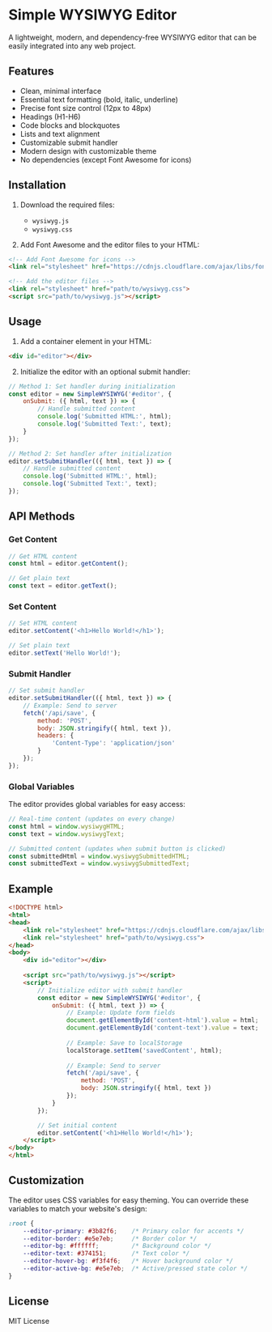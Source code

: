 # Simple WYSIWYG Editor

A lightweight, modern, and dependency-free WYSIWYG editor that can be easily integrated into any web project.

## Features

- Clean, minimal interface
- Essential text formatting (bold, italic, underline)
- Precise font size control (12px to 48px)
- Headings (H1-H6)
- Code blocks and blockquotes
- Lists and text alignment
- Customizable submit handler
- Modern design with customizable theme
- No dependencies (except Font Awesome for icons)

## Installation

1. Download the required files:
   - `wysiwyg.js`
   - `wysiwyg.css`

2. Add Font Awesome and the editor files to your HTML:
```html
<!-- Add Font Awesome for icons -->
<link rel="stylesheet" href="https://cdnjs.cloudflare.com/ajax/libs/font-awesome/6.5.1/css/all.min.css">

<!-- Add the editor files -->
<link rel="stylesheet" href="path/to/wysiwyg.css">
<script src="path/to/wysiwyg.js"></script>
```

## Usage

1. Add a container element in your HTML:
```html
<div id="editor"></div>
```

2. Initialize the editor with an optional submit handler:
```javascript
// Method 1: Set handler during initialization
const editor = new SimpleWYSIWYG('#editor', {
    onSubmit: ({ html, text }) => {
        // Handle submitted content
        console.log('Submitted HTML:', html);
        console.log('Submitted Text:', text);
    }
});

// Method 2: Set handler after initialization
editor.setSubmitHandler(({ html, text }) => {
    // Handle submitted content
    console.log('Submitted HTML:', html);
    console.log('Submitted Text:', text);
});
```

## API Methods

### Get Content
```javascript
// Get HTML content
const html = editor.getContent();

// Get plain text
const text = editor.getText();
```

### Set Content
```javascript
// Set HTML content
editor.setContent('<h1>Hello World!</h1>');

// Set plain text
editor.setText('Hello World!');
```

### Submit Handler
```javascript
// Set submit handler
editor.setSubmitHandler(({ html, text }) => {
    // Example: Send to server
    fetch('/api/save', {
        method: 'POST',
        body: JSON.stringify({ html, text }),
        headers: {
            'Content-Type': 'application/json'
        }
    });
});
```

### Global Variables
The editor provides global variables for easy access:

```javascript
// Real-time content (updates on every change)
const html = window.wysiwygHTML;
const text = window.wysiwygText;

// Submitted content (updates when submit button is clicked)
const submittedHtml = window.wysiwygSubmittedHTML;
const submittedText = window.wysiwygSubmittedText;
```

## Example

```html
<!DOCTYPE html>
<html>
<head>
    <link rel="stylesheet" href="https://cdnjs.cloudflare.com/ajax/libs/font-awesome/6.5.1/css/all.min.css">
    <link rel="stylesheet" href="path/to/wysiwyg.css">
</head>
<body>
    <div id="editor"></div>
    
    <script src="path/to/wysiwyg.js"></script>
    <script>
        // Initialize editor with submit handler
        const editor = new SimpleWYSIWYG('#editor', {
            onSubmit: ({ html, text }) => {
                // Example: Update form fields
                document.getElementById('content-html').value = html;
                document.getElementById('content-text').value = text;
                
                // Example: Save to localStorage
                localStorage.setItem('savedContent', html);
                
                // Example: Send to server
                fetch('/api/save', {
                    method: 'POST',
                    body: JSON.stringify({ html, text })
                });
            }
        });

        // Set initial content
        editor.setContent('<h1>Hello World!</h1>');
    </script>
</body>
</html>
```

## Customization

The editor uses CSS variables for easy theming. You can override these variables to match your website's design:

```css
:root {
    --editor-primary: #3b82f6;    /* Primary color for accents */
    --editor-border: #e5e7eb;     /* Border color */
    --editor-bg: #ffffff;         /* Background color */
    --editor-text: #374151;       /* Text color */
    --editor-hover-bg: #f3f4f6;   /* Hover background color */
    --editor-active-bg: #e5e7eb;  /* Active/pressed state color */
}
```

## License

MIT License 